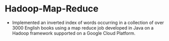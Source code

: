 # Hadoop-Map-Reduce

- Implemented an inverted index of words occurring in a collection of over 3000 English books using a map reduce job developed in Java on a Hadoop framework supported on a Google Cloud Platform.
